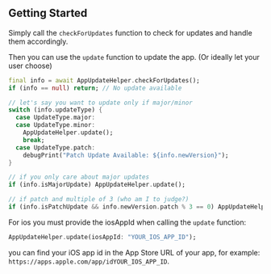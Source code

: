 <!-- 
dart format .
flutter pub publish --dry-run
-->

## Getting Started


Simply call the `checkForUpdates` function to check for updates and handle them accordingly.

Then you can use the `update` function to update the app. (Or ideally let your user choose)

```dart
final info = await AppUpdateHelper.checkForUpdates();
if (info == null) return; // No update available

// let's say you want to update only if major/minor
switch (info.updateType) {
  case UpdateType.major:
  case UpdateType.minor:
    AppUpdateHelper.update();
    break;
  case UpdateType.patch:
    debugPrint("Patch Update Available: ${info.newVersion}");
}

// if you only care about major updates
if (info.isMajorUpdate) AppUpdateHelper.update();

// if patch and multiple of 3 (who am I to judge?)
if (info.isPatchUpdate && info.newVersion.patch % 3 == 0) AppUpdateHelper.update();
```

For ios you must provide the iosAppId when calling the `update` function:

```dart
AppUpdateHelper.update(iosAppId: "YOUR_IOS_APP_ID");
```

you can find your iOS app id in the App Store URL of your app, for example: `https://apps.apple.com/app/idYOUR_IOS_APP_ID`.